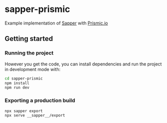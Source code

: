 # sapper-prismic

Example implementation of [Sapper](https://github.com/sveltejs/sapper) with [Prismic.io](https://prismic.io)

## Getting started

### Running the project

However you get the code, you can install dependencies and run the project in development mode with:

```bash
cd sapper-prismic
npm install
npm run dev
```

### Exporting a production build

```bash
npx sapper export
npx serve __sapper__/export
```
